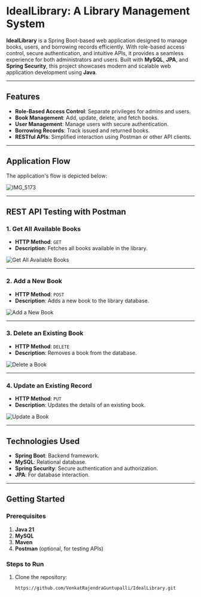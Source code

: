 # IdealLibrary: A Library Management System

**IdealLibrary** is a Spring Boot-based web application designed to manage books, users, and borrowing records efficiently. With role-based access control, secure authentication, and intuitive APIs, it provides a seamless experience for both administrators and users. Built with **MySQL**, **JPA**, and **Spring Security**, this project showcases modern and scalable web application development using **Java**.

---

## Features
- **Role-Based Access Control**: Separate privileges for admins and users.
- **Book Management**: Add, update, delete, and fetch books.
- **User Management**: Manage users with secure authentication.
- **Borrowing Records**: Track issued and returned books.
- **RESTful APIs**: Simplified interaction using Postman or other API clients.

---

## Application Flow
The application's flow is depicted below:

![IMG_5173](https://github.com/user-attachments/assets/42d4ef75-54ad-4b3d-adb2-dad3880c7bd6)



---

## REST API Testing with Postman

### 1. **Get All Available Books**
- **HTTP Method**: `GET`
- **Description**: Fetches all books available in the library.
  
![Get All Available Books](https://github.com/user-attachments/assets/00057d1c-3bfa-4ed2-94a2-ea9715d3657a)

---

### 2. **Add a New Book**
- **HTTP Method**: `POST`
- **Description**: Adds a new book to the library database.
  
![Add a New Book](https://github.com/user-attachments/assets/cd719c9f-247f-4b99-9192-2444654a2cef)

---

### 3. **Delete an Existing Book**
- **HTTP Method**: `DELETE`
- **Description**: Removes a book from the database.

![Delete a Book](https://github.com/user-attachments/assets/4fa3589a-1138-4a69-919c-7a433c94d7a1)

---

### 4. **Update an Existing Record**
- **HTTP Method**: `PUT`
- **Description**: Updates the details of an existing book.

![Update a Book](https://github.com/user-attachments/assets/1938e597-0801-40dc-a5bc-8f6871284c7c)

---

## Technologies Used
- **Spring Boot**: Backend framework.
- **MySQL**: Relational database.
- **Spring Security**: Secure authentication and authorization.
- **JPA**: For database interaction.

---

## Getting Started

### Prerequisites
1. **Java 21**
2. **MySQL**
3. **Maven**
4. **Postman** (optional, for testing APIs)

### Steps to Run
1. Clone the repository:
   ```bash
   https://github.com/VenkatRajendraGuntupalli/IdealLibrary.git
